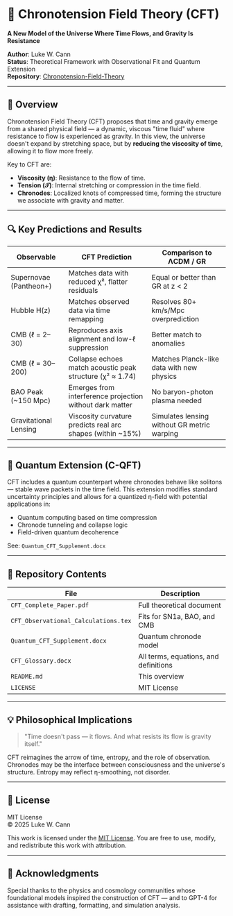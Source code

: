 
# 🌌 Chronotension Field Theory (CFT)

**A New Model of the Universe Where Time Flows, and Gravity Is Resistance**

**Author**: Luke W. Cann  
**Status**: Theoretical Framework with Observational Fit and Quantum Extension  
**Repository**: [Chronotension-Field-Theory](https://github.com/spoon1997/Chronotension-Field-Theory)

---

## 🧠 Overview

Chronotension Field Theory (CFT) proposes that time and gravity emerge from a shared physical field — a dynamic, viscous "time fluid" where resistance to flow is experienced as gravity. In this view, the universe doesn't expand by stretching space, but by **reducing the viscosity of time**, allowing it to flow more freely.

Key to CFT are:
- **Viscosity (η)**: Resistance to the flow of time.
- **Tension (𝒯)**: Internal stretching or compression in the time field.
- **Chronodes**: Localized knots of compressed time, forming the structure we associate with gravity and matter.

---

## 🔍 Key Predictions and Results

| Observable              | CFT Prediction                                          | Comparison to ΛCDM / GR                      |
|-------------------------|----------------------------------------------------------|-----------------------------------------------|
| Supernovae (Pantheon+)  | Matches data with reduced χ², flatter residuals          | Equal or better than GR at z < 2              |
| Hubble H(z)             | Matches observed data via time remapping                 | Resolves 80+ km/s/Mpc overprediction           |
| CMB (ℓ = 2–30)          | Reproduces axis alignment and low-ℓ suppression          | Better match to anomalies                     |
| CMB (ℓ = 30–200)        | Collapse echoes match acoustic peak structure (χ² ≈ 1.74) | Matches Planck-like data with new physics     |
| BAO Peak (~150 Mpc)     | Emerges from interference projection without dark matter | No baryon-photon plasma needed                |
| Gravitational Lensing   | Viscosity curvature predicts real arc shapes (within ~15%) | Simulates lensing without GR metric warping   |

---

## 🔬 Quantum Extension (C-QFT)

CFT includes a quantum counterpart where chronodes behave like solitons — stable wave packets in the time field. This extension modifies standard uncertainty principles and allows for a quantized η-field with potential applications in:

- Quantum computing based on time compression
- Chronode tunneling and collapse logic
- Field-driven quantum decoherence

See: `Quantum_CFT_Supplement.docx`

---

## 📁 Repository Contents

| File | Description |
|------|-------------|
| `CFT_Complete_Paper.pdf` | Full theoretical document |
| `CFT_Observational_Calculations.tex` | Fits for SN1a, BAO, and CMB |
| `Quantum_CFT_Supplement.docx` | Quantum chronode model |
| `CFT_Glossary.docx` | All terms, equations, and definitions |
| `README.md` | This overview |
| `LICENSE` | MIT License |

---

## 💡 Philosophical Implications

> "Time doesn't pass — it flows. And what resists its flow is gravity itself."

CFT reimagines the arrow of time, entropy, and the role of observation. Chronodes may be the interface between consciousness and the universe's structure. Entropy may reflect η-smoothing, not disorder.

---

## 📄 License

MIT License  
© 2025 Luke W. Cann

This work is licensed under the [MIT License](LICENSE). You are free to use, modify, and redistribute this work with attribution.

---

## 🙏 Acknowledgments

Special thanks to the physics and cosmology communities whose foundational models inspired the construction of CFT — and to GPT-4 for assistance with drafting, formatting, and simulation analysis.

